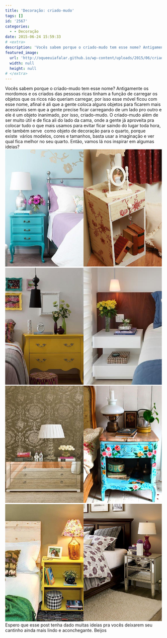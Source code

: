 ```yaml
---
title: 'Decoração: criado-mudo'
tags: []
id: '2567'
categories:
  - - Decoração
date: 2015-06-24 15:59:33
# <extra>
description: 'Vocês sabem porque o criado-mudo tem esse nome? Antigamente os mordomos e os criados das pessoas ricas tinham a função de carregar os objetos que os ricos não queriam carregar, por isso esse móvel ficou com esse nome, afinal é ali que a gente coloca alguns objetos para ficarem mais acessíveis sem que a gente precise ficar carregando de um lado pro outro e ele é um objeto inanimado, por isso, criado-mudo. O criado-mudo além de ser muito útil e de fica ali do lado da cama, onde a gente já aproveita pra colocar tudo o que mais usamos para evitar ficar saindo do lugar toda hora, ele também serve  como objeto de decoração para o quarto, porque existe  vários modelos, cores e tamanhos, basta usar a imaginação e ver qual fica melhor no seu quarto. Então, vamos lá nos inspirar em algumas ideias? Espero que esse &hellip;'
featured_image: 
  url: 'http://oqueeuiafalar.github.io/wp-content/uploads/2015/06/criados1.png'
  width: null
  height: null
# </extra>
---
```


Vocês sabem porque o criado-mudo tem esse nome? Antigamente os mordomos e os criados das pessoas ricas tinham a função de carregar os objetos que os ricos não queriam carregar, por isso esse móvel ficou com esse nome, afinal é ali que a gente coloca alguns objetos para ficarem mais acessíveis sem que a gente precise ficar carregando de um lado pro outro e ele é um objeto inanimado, por isso, criado-mudo. O criado-mudo além de ser muito útil e de fica ali do lado da cama, onde a gente já aproveita pra colocar tudo o que mais usamos para evitar ficar saindo do lugar toda hora, ele também serve  como objeto de decoração para o quarto, porque existe  vários modelos, cores e tamanhos, basta usar a imaginação e ver qual fica melhor no seu quarto. Então, vamos lá nos inspirar em algumas ideias? [![decoração com criado-mudo](/wp-content/uploads/2015/06/criados1.png)](/wp-content/uploads/2015/06/criados1.png) [![criado-mudo na decoração](/wp-content/uploads/2015/06/criados3.png)](/wp-content/uploads/2015/06/criados3.png) [![como decorar com criado mudo](/wp-content/uploads/2015/06/criados2.png)](/wp-content/uploads/2015/06/criados2.png) [![como usar criado mudo na decoração ](/wp-content/uploads/2015/06/criados4.png)](/wp-content/uploads/2015/06/criados4.png) Espero que esse post tenha dado muitas ideias pra vocês deixarem seu cantinho ainda mais lindo e aconchegante. Beijos
